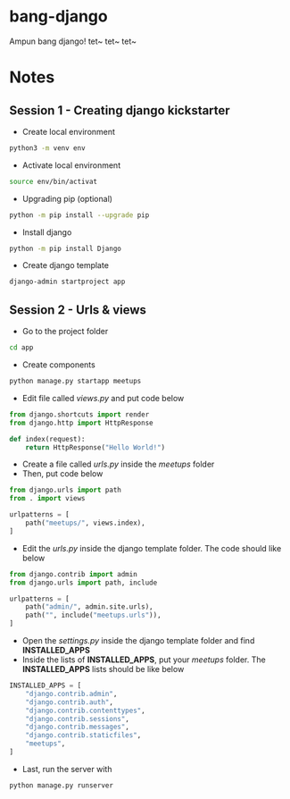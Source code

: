# bang-django
Ampun bang django! tet~ tet~ tet~

# Notes

## Session 1 - Creating django kickstarter
- Create local environment
```bash
python3 -m venv env
```
- Activate local environment
```bash
source env/bin/activat
```
- Upgrading pip (optional)
```bash
python -m pip install --upgrade pip
```
- Install django
```bash
python -m pip install Django
```
- Create django template
```bash
django-admin startproject app
```
## Session 2 - Urls & views
- Go to the project folder
```bash
cd app
```
- Create components
```bash
python manage.py startapp meetups
```
- Edit file called *views.py* and put code below
``` python
from django.shortcuts import render
from django.http import HttpResponse

def index(request):
    return HttpResponse("Hello World!")
```
- Create a file called *urls.py* inside the *meetups* folder
- Then, put code below
```python
from django.urls import path
from . import views

urlpatterns = [
    path("meetups/", views.index),
]
```
- Edit the *urls.py* inside the django template folder. The code should like below
```python
from django.contrib import admin
from django.urls import path, include

urlpatterns = [
    path("admin/", admin.site.urls),
    path("", include("meetups.urls")),
]
```
- Open the *settings.py* inside the django template folder and find **INSTALLED_APPS**
- Inside the lists of **INSTALLED_APPS**, put your *meetups* folder. The **INSTALLED_APPS** lists should be like below
```python
INSTALLED_APPS = [
    "django.contrib.admin",
    "django.contrib.auth",
    "django.contrib.contenttypes",
    "django.contrib.sessions",
    "django.contrib.messages",
    "django.contrib.staticfiles",
    "meetups",
]
```
- Last, run the server with
```bash
python manage.py runserver
```